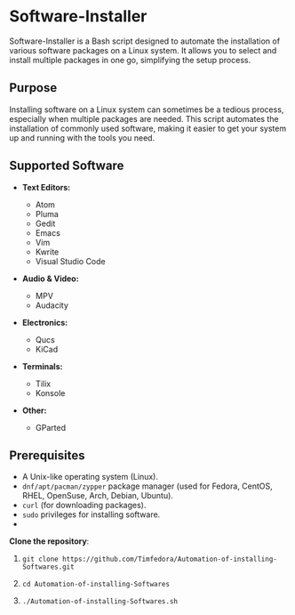 # Software-Installer

Software-Installer is a Bash script designed to automate the installation of various software packages on a Linux system. It allows you to select and install multiple packages in one go, simplifying the setup process.

## Purpose

Installing software on a Linux system can sometimes be a tedious process, especially when multiple packages are needed. This script automates the installation of commonly used software, making it easier to get your system up and running with the tools you need.

## Supported Software

- **Text Editors:**
  - Atom
  - Pluma
  - Gedit
  - Emacs
  - Vim
  - Kwrite
  - Visual Studio Code

- **Audio & Video:**
  - MPV
  - Audacity

- **Electronics:**
  - Qucs
  - KiCad

- **Terminals:**
  - Tilix
  - Konsole

- **Other:**
  - GParted

## Prerequisites

- A Unix-like operating system (Linux).
- `dnf/apt/pacman/zypper` package manager (used for Fedora, CentOS, RHEL, OpenSuse, Arch, Debian, Ubuntu).
- `curl` (for downloading packages).
- `sudo` privileges for installing software.
- 
**Clone the repository**:

1.     git clone https://github.com/Timfedora/Automation-of-installing-Softwares.git
2.     cd Automation-of-installing-Softwares
3.     ./Automation-of-installing-Softwares.sh

